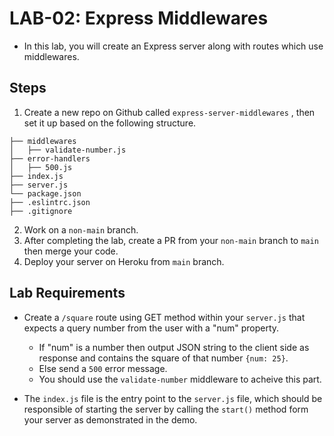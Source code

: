
# LAB-02: Express Middlewares

-   In this lab, you will create an Express server along with routes which use middlewares.

## [](https://github.com/LTUC/amman-401d16/tree/main/class-02/lab#steps)Steps

1.  Create a new repo on Github called `express-server-middlewares` , then set it up based on the following structure.

```
├── middlewares
│   ├── validate-number.js
├── error-handlers
│   ├── 500.js
├── index.js
├── server.js
└── package.json
├── .eslintrc.json
├── .gitignore

```

2.  Work on a `non-main` branch.
3.  After completing the lab, create a PR from your `non-main` branch to `main` then merge your code.
4.  Deploy your server on Heroku from `main` branch.

## [](https://github.com/LTUC/amman-401d16/tree/main/class-02/lab#lab-requirements)Lab Requirements

-   Create a `/square` route using GET method within your `server.js` that expects a query number from the user with a "num" property.
    
    -   If "num" is a number then output JSON string to the client side as response and contains the square of that number `{num: 25}`.
    -   Else send a `500` error message.
    -   You should use the `validate-number` middleware to acheive this part.
-   The `index.js` file is the entry point to the `server.js` file, which should be responsible of starting the server by calling the `start()` method form your server as demonstrated in the demo.
